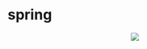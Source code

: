 # spring

<p align="center"><img src="https://upload.wikimedia.org/wikipedia/commons/thumb/4/44/Spring_Framework_Logo_2018.svg/1920px-Spring_Framework_Logo_2018.svg.png"></p>
